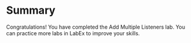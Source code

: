 # Summary

Congratulations! You have completed the Add Multiple Listeners lab. You can practice more labs in LabEx to improve your skills.

